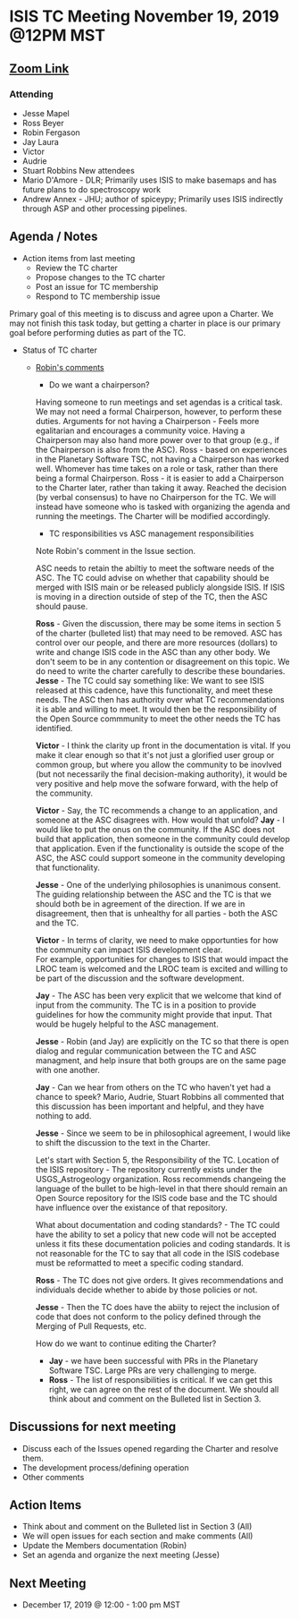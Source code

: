 # ISIS TC Meeting November 19, 2019 @12PM MST

## [Zoom Link](https://zoom.us/j/289742081)

### Attending
 - Jesse Mapel
 - Ross Beyer
 - Robin Fergason
 - Jay Laura
 - Victor
 - Audrie
 - Stuart Robbins
New attendees
  - Mario D'Amore - DLR; Primarily uses ISIS to make basemaps and has future plans to do spectroscopy work
  - Andrew Annex - JHU; author of spiceypy; Primarily uses ISIS indirectly through ASP and other processing pipelines.

## Agenda / Notes
  - Action items from last meeting
    - Review the TC charter
    - Propose changes to the TC charter
    - Post an issue for TC membership
    - Respond to TC membership issue

Primary goal of this meeting is to discuss and agree upon a Charter.  We may not finish this task today, but getting a charter in place is our primary goal before performing duties as part of the TC.

  - Status of TC charter
    - [Robin's comments](https://github.com/USGS-Astrogeology/ISIS_TC/issues/57)
      - Do we want a chairperson?
        
      Having someone to run meetings and set agendas is a critical task.
      We may not need a formal Chairperson, however, to perform these duties.
      Arguments for not having a Chairperson - Feels more egalitarian and encourages a community voice.
      Having a Chairperson may also hand more power over to that group (e.g., if the Chairperson is also from the ASC). 
      Ross - based on experiences in the Planetary Software TSC, not having a Chairperson has worked well.
      Whomever has time takes on a role or task, rather than there being a formal Chairperson.
      Ross - it is easier to add a Chairperson to the Charter later, rather than taking it away.
      Reached the decision (by verbal consensus) to have no Chairperson for the TC.
      We will instead have someone who is tasked with organizing the agenda and running the meetings.
      The Charter will be modified accordingly.
      
      - TC responsibilities vs ASC management responsibilities
      
      Note Robin's comment in the Issue section. 
      
      ASC needs to retain the abiltiy to meet the software needs of the ASC.
      The TC could advise on whether that capability should be merged with ISIS main or be released publicly alongside ISIS.
      If ISIS is moving in a direction outside of step of the TC, then the ASC should pause.
      
      **Ross** - Given the discussion, there may be some items in section 5 of the charter (bulleted list) that may need to be removed.
      ASC has control over our people, and there are more resources (dollars) to write and change ISIS code in the ASC than any other body.
      We don't seem to be in any contention or disagreement on this topic.
      We do need to write the charter carefully to describe these boundaries.
      **Jesse** - The TC could say something like: We want to see ISIS released at this cadence, have this functionality, and meet these needs.
      The ASC then has authority over what TC recommendations it is able and willing to meet.
      It would then be the responsibility of the Open Source commmunity to meet the other needs the TC has identified.
      
      **Victor** - I think the clarity up front in the documentation is vital. 
      If you make it clear enough so that it's not just a glorified user group or common group, but where you allow the community to be inovlved (but not necessarily the final decision-making authority), it would be very positive and help move the sofware forward, with the help of the community.
      
      **Victor** - Say, the TC recommends a change to an application, and someone at the ASC disagrees with.
      How would that unfold?
      **Jay** - I would like to put the onus on the community. If the ASC does not build that application, then someone in the community could develop that application.
      Even if the functionality is outside the scope of the ASC, the ASC could support someone in the community developing that functionality.
      
      **Jesse** - One of the underlying philosophies is unanimous consent.
      The guiding relationship between the ASC and the TC is that we should both be in agreement of the direction.
      If we are in disagreement, then that is unhealthy for all parties - both the ASC and the TC.
      
      **Victor** - In terms of clarity, we need to make opportunties for how the community can impact ISIS development clear.  
      For example, opportunities for changes to ISIS that would impact the LROC team is welcomed and the LROC team is excited and willing to be part of the discussion and the software development.
   
      **Jay** - The ASC has been very explicit that we welcome that kind of input from the community.
      The TC is in a position to provide guidelines for how the community might provide that input.
      That would be hugely helpful to the ASC management.
   
      **Jesse** - Robin (and Jay) are explicitly on the TC so that there is open dialog and regular communication between the TC and ASC managment, and help insure that both groups are on the same page with one another.
   
      **Jay** - Can we hear from others on the TC who haven't yet had a chance to speek?
      Mario, Audrie, Stuart Robbins all commented that this discussion has been important and helpful, and they have nothing to add.
   
      **Jesse** - Since we seem to be in philosophical agreement, I would like to shift the discussion to the text in the Charter.
      
      Let's start with Section 5, the Responsibility of the TC.
      Location of the ISIS repository - The repository currently exists under the USGS_Astrogeology organization.
      Ross recommends changeing the language of the bullet to be high-level in that there should remain an Open Source repository for the ISIS code base and the TC should have influence over the existance of that repository.
      
      What about documentation and coding standards? - The TC could have the ability to set a policy that new code will not be accepted unless it fits these documentation policies and coding standards.
      It is not reasonable for the TC to say that all code in the ISIS codebase must be reformatted to meet a specific coding standard.
      
      **Ross** - The TC does not give orders.
      It gives recommendations and individuals decide whether to abide by those policies or not.
      
      **Jesse** - Then the TC does have the abiity to reject the inclusion of code that does not conform to the policy defined through the Merging of Pull Requests, etc. 
      
      How do we want to continue editing the Charter?
      - **Jay** - we have been successful with PRs in the Planetary Software TSC. Large PRs are very challenging to merge.
      - **Ross** - The list of responsibilities is critical. If we can get this right, we can agree on the rest of the document.
        We should all think about and comment on the Bulleted list in Section 3.
      

## Discussions for next meeting
  - Discuss each of the Issues opened regarding the Charter and resolve them.
  - The development process/defining operation
  - Other comments

## Action Items
  - Think about and comment on the Bulleted list in Section 3 (All)
  - We will open issues for each section and make comments (All)
  - Update the Members documentation (Robin)
  - Set an agenda and organize the next meeting (Jesse)
 
## Next Meeting
  - December 17, 2019 @ 12:00 - 1:00 pm MST
  
